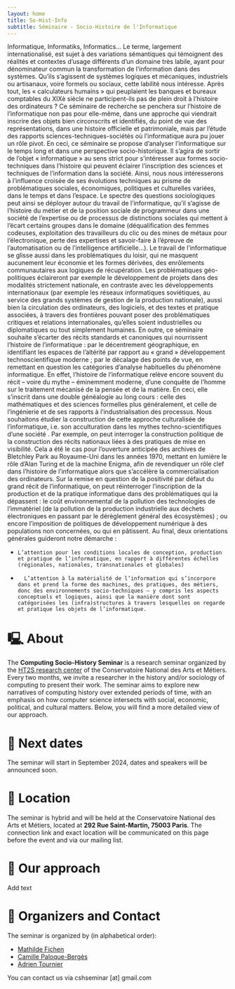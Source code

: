 ```yaml
---
layout: home
title: So-Hist-Info
subtitle: Séminaire - Socio-Histoire de l'Informatique
---
```


Informatique, Informatiks, Informatics... Le terme, largement internationalisé, est sujet à des variations sémantiques qui témoignent des réalités et contextes d’usage différents d’un domaine très labile, ayant pour dénominateur commun la transformation de l’information dans des systèmes. Qu’ils s’agissent de systèmes logiques et mécaniques, industriels ou artisanaux, voire formels ou sociaux, cette labilité nous intéresse. Après tout, les « calculateurs humains » qui peuplaient les banques et bureaux comptables du XIXè siècle ne participent-ils pas de plein droit à l’histoire des ordinateurs ?
Ce séminaire de recherche se penchera sur l’histoire de l’informatique non pas pour elle-même, dans une approche qui viendrait inscrire des objets bien circonscrits et identifiés, du point de vue des représentations, dans une histoire officielle et patrimoniale, mais par l’étude des rapports sciences-techniques-sociétés où l’informatique aura pu jouer un rôle pivot. En ceci, ce séminaire se propose d’analyser l’informatique sur le temps long et dans une perspective socio-historique. Il s’agira de sortir de l’objet « informatique » au sens strict pour s’intéresser aux formes socio-techniques dans l’histoire qui peuvent éclairer l’inscription des sciences et techniques de l’information dans la société. Ainsi, nous nous intéresserons à l’influence croisée de ses évolutions techniques au prisme de problématiques sociales, économiques, politiques et culturelles variées, dans le temps et dans l’espace. Le spectre des questions sociologiques peut ainsi se déployer autour du travail de l’informatique, qu’il s’agisse de l’histoire du métier et de la position sociale de programmeur dans une société de l’expertise ou de processus de distinctions sociales qui mettent à l’écart certains groupes dans le domaine (déqualification des femmes codeuses, exploitation des travailleurs du clic ou des mines de métaux pour l’électronique, perte des expertises et savoir-faire à l’épreuve de l’automatisation ou de l’intelligence artificielle…). Le travail de l’informatique se glisse aussi dans les problématiques du loisir, qui ne masquent aucunement leur économie et les formes dérivées, des enrôlements communautaires aux logiques de récupération. Les problématiques géo-politiques éclaireront par exemple le développement de projets dans des modalités strictement nationale, en contraste avec les développements internationaux (par exemple les réseaux informatiques soviétiques, au service des grands systèmes de gestion de la production nationale), aussi bien la circulation des ordinateurs, des logiciels, et des textes et pratique associées, à travers des frontières pouvant poser des problématiques critiques et relations internationales, qu’elles soient industrielles ou diplomatiques ou tout simplement humaines.
En outre, ce séminaire souhaite s’écarter des récits standards et canoniques qui nourrissent l’histoire de l’informatique : par le décentrement géographique, en identifiant les espaces de l’altérité par rapport au « grand » développement technoscientifique moderne ; par le décalage des points de vue, en remettant en question les catégories d’analyse habituelles du phénomène informatique. En effet, l’histoire de l’informatique relève encore souvent du récit – voire du mythe – éminemment moderne, d’une conquête de l’homme sur le traitement mécanisé de la pensée et de la matière. En ceci, elle s’inscrit dans une double généalogie au long cours : celle des mathématiques et des sciences formelles plus généralement, et celle de l’ingénierie et de ses rapports à l’industrialisation des processus. Nous souhaitons étudier la construction de cette approche culturalisée de l’informatique, i.e. son acculturation dans les mythes techno-scientifiques d’une société . Par exemple, on peut interroger la construction politique de la construction des récits nationaux liées à des pratiques de mise en visibilité. Cela a été le cas pour l’ouverture anticipée des archives de Bletchley Park au Royaume-Uni dans les années 1970, mettant en lumière le rôle d’Alan Turing et de la machine Enigma, afin de revendiquer un rôle clef dans l’histoire de l’informatique alors que s’accélère la commercialisation des ordinateurs. Sur la remise en question de la positivité par défaut du grand récit de l’informatique, on peut réinterroger l’inscription de la production et de la pratique informatique dans des problématiques qui la dépassent : le coût environnemental de la pollution des technologies de l’immatériel (de la pollution de la production industrielle aux déchets électroniques en passant par le dérèglement général des écosystèmes) ; ou encore l’imposition de politiques de développement numérique à des populations non concernées, ou qui en pâtissent.
Au final, deux orientations générales guideront notre démarche :
-     L’attention pour les conditions locales de conception, production et pratique de l’informatique, en rapport à différentes échelles (régionales, nationales, transnationales et globales)
-       L’attention à la matérialité de l’information qui s’incorpore dans et prend la forme des machines, des pratiques, des métiers, donc des environnements socio-techniques – y compris les aspects conceptuels et logiques, ainsi que la manière dont sont catégorisées les (infra)structures à travers lesquelles on regarde et pratique les objets de l’informatique.




# 🖳 About

The **Computing Socio-History Seminar** is a research seminar organized by the [HT2S research center](https://technique-societe.cnam.fr/histoire-des-technosciences-en-societe-ht2s--913760.kjsp) of the Conservatoire National des Arts et Métiers. Every two months, we invite a researcher in the history and/or sociology of computing to present their work. The seminar aims to explore new narratives of computing history over extended periods of time, with an emphasis on how computer science intersects with social, economic, political, and cultural matters. Below, you will find a more detailed view of our approach.

# 📅 Next dates

The seminar will start in September 2024, dates and speakers will be announced soon. 

# 📍 Location 

The seminar is hybrid and will be held at the Conservatoire National des Arts et Métiers, located at **292 Rue Saint-Martin, 75003 Paris**. The connection link and exact location will be communicated on this page before the event and via our mailing list.

# 💭 Our approach

Add text


# 📧 Organizers and Contact

The seminar is organized by (in alphabetical order):
- [Mathilde Fichen](mathfichen@github.io)
- [Camille Paloque-Bergès](https://technique-societe.cnam.fr/camille-paloque-berges--836902.kjsp#/)
- [Adrien Tournier](https://technique-societe.cnam.fr/adrien-tournier--1455493.kjsp#/)

You can contact us via cshseminar [at] gmail.com
